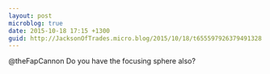```yaml
---
layout: post
microblog: true
date: 2015-10-18 17:15 +1300
guid: http://JacksonOfTrades.micro.blog/2015/10/18/t655597926379491328.html
---
```

@theFapCannon Do you have the focusing sphere also?
